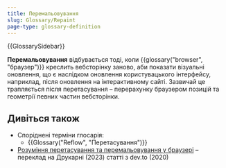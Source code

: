 ```yaml
---
title: Перемальовування
slug: Glossary/Repaint
page-type: glossary-definition
---
```


{{GlossarySidebar}}

**Перемальовування** відбувається тоді, коли {{glossary("browser", "браузер")}} креслить вебсторінку заново, аби показати візуальні оновлення, що є наслідком оновлення користувацького інтерфейсу, наприклад, після оновлення на інтерактивному сайті. Зазвичай це трапляється після перетасування – перерахунку браузером позицій та геометрії певних частин вебсторінки.

## Дивіться також

- Споріднені терміни глосарія:
  - {{Glossary("Reflow", "Перетасування")}}
- [Розуміння перетасування та перемальовування у браузері](https://drukarnia.com.ua/articles/rozuminnya-peretasuvannya-ta-peremalovuvannya-v-brauzeri-pereklad-G5vRt) – переклад на Друкарні (2023) статті з dev.to (2020)
